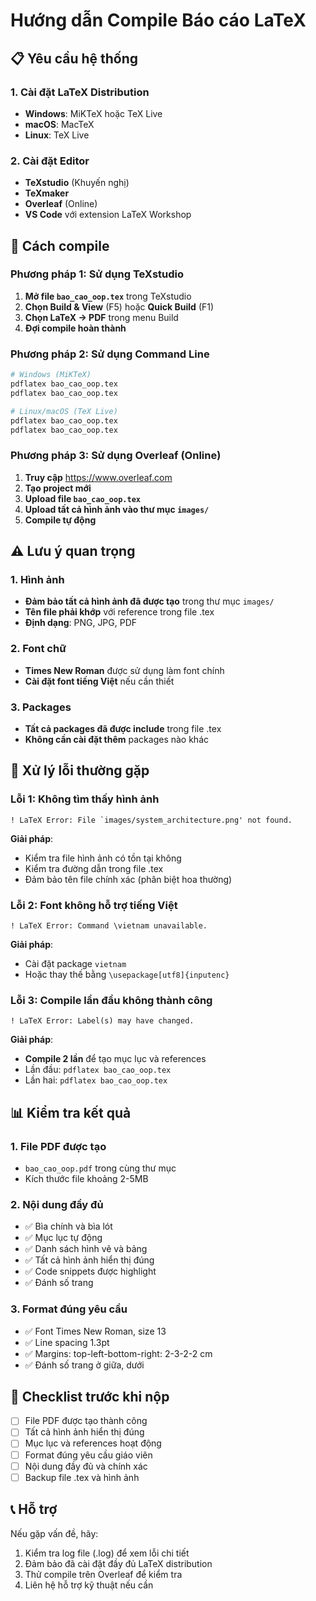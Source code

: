 # Hướng dẫn Compile Báo cáo LaTeX

## 📋 Yêu cầu hệ thống

### 1. Cài đặt LaTeX Distribution

- **Windows**: MiKTeX hoặc TeX Live
- **macOS**: MacTeX
- **Linux**: TeX Live

### 2. Cài đặt Editor

- **TeXstudio** (Khuyến nghị)
- **TeXmaker**
- **Overleaf** (Online)
- **VS Code** với extension LaTeX Workshop

## 🚀 Cách compile

### Phương pháp 1: Sử dụng TeXstudio

1. **Mở file `bao_cao_oop.tex`** trong TeXstudio
2. **Chọn Build & View** (F5) hoặc **Quick Build** (F1)
3. **Chọn LaTeX → PDF** trong menu Build
4. **Đợi compile hoàn thành**

### Phương pháp 2: Sử dụng Command Line

```bash
# Windows (MiKTeX)
pdflatex bao_cao_oop.tex
pdflatex bao_cao_oop.tex

# Linux/macOS (TeX Live)
pdflatex bao_cao_oop.tex
pdflatex bao_cao_oop.tex
```

### Phương pháp 3: Sử dụng Overleaf (Online)

1. **Truy cập** https://www.overleaf.com
2. **Tạo project mới**
3. **Upload file `bao_cao_oop.tex`**
4. **Upload tất cả hình ảnh vào thư mục `images/`**
5. **Compile tự động**

## ⚠️ Lưu ý quan trọng

### 1. Hình ảnh

- **Đảm bảo tất cả hình ảnh đã được tạo** trong thư mục `images/`
- **Tên file phải khớp** với reference trong file .tex
- **Định dạng**: PNG, JPG, PDF

### 2. Font chữ

- **Times New Roman** được sử dụng làm font chính
- **Cài đặt font tiếng Việt** nếu cần thiết

### 3. Packages

- **Tất cả packages đã được include** trong file .tex
- **Không cần cài đặt thêm** packages nào khác

## 🔧 Xử lý lỗi thường gặp

### Lỗi 1: Không tìm thấy hình ảnh

```
! LaTeX Error: File `images/system_architecture.png' not found.
```

**Giải pháp**:

- Kiểm tra file hình ảnh có tồn tại không
- Kiểm tra đường dẫn trong file .tex
- Đảm bảo tên file chính xác (phân biệt hoa thường)

### Lỗi 2: Font không hỗ trợ tiếng Việt

```
! LaTeX Error: Command \vietnam unavailable.
```

**Giải pháp**:

- Cài đặt package `vietnam`
- Hoặc thay thế bằng `\usepackage[utf8]{inputenc}`

### Lỗi 3: Compile lần đầu không thành công

```
! LaTeX Error: Label(s) may have changed.
```

**Giải pháp**:

- **Compile 2 lần** để tạo mục lục và references
- Lần đầu: `pdflatex bao_cao_oop.tex`
- Lần hai: `pdflatex bao_cao_oop.tex`

## 📊 Kiểm tra kết quả

### 1. File PDF được tạo

- `bao_cao_oop.pdf` trong cùng thư mục
- Kích thước file khoảng 2-5MB

### 2. Nội dung đầy đủ

- ✅ Bìa chính và bìa lót
- ✅ Mục lục tự động
- ✅ Danh sách hình vẽ và bảng
- ✅ Tất cả hình ảnh hiển thị đúng
- ✅ Code snippets được highlight
- ✅ Đánh số trang

### 3. Format đúng yêu cầu

- ✅ Font Times New Roman, size 13
- ✅ Line spacing 1.3pt
- ✅ Margins: top-left-bottom-right: 2-3-2-2 cm
- ✅ Đánh số trang ở giữa, dưới

## 🎯 Checklist trước khi nộp

- [ ] File PDF được tạo thành công
- [ ] Tất cả hình ảnh hiển thị đúng
- [ ] Mục lục và references hoạt động
- [ ] Format đúng yêu cầu giáo viên
- [ ] Nội dung đầy đủ và chính xác
- [ ] Backup file .tex và hình ảnh

## 📞 Hỗ trợ

Nếu gặp vấn đề, hãy:

1. Kiểm tra log file (.log) để xem lỗi chi tiết
2. Đảm bảo đã cài đặt đầy đủ LaTeX distribution
3. Thử compile trên Overleaf để kiểm tra
4. Liên hệ hỗ trợ kỹ thuật nếu cần
